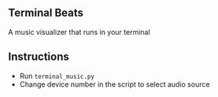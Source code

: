Terminal Beats
--------------
A music visualizer that runs in your terminal

Instructions
------------
+ Run `terminal_music.py`
+ Change device number in the script to select audio source
